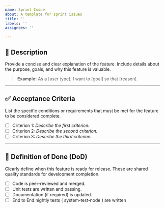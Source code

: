 ```yaml
---
name: Sprint Issue
about: A template for sprint issues
title: ''
labels: ''
assignees: ''

---
```


## 📝 Description
Provide a concise and clear explanation of the feature. Include details about the purpose, goals, and why this feature is valuable.

> **Example:**
> As a [user type], I want to [goal] so that [reason].

---

## ✅ Acceptance Criteria
List the specific conditions or requirements that must be met for the feature to be considered complete.

- [ ] Criterion 1: *Describe the first criterion.*
- [ ] Criterion 2: *Describe the second criterion.*
- [ ] Criterion 3: *Describe the third criterion.*

---

## 🏁 Definition of Done (DoD)
Clearly define when this feature is ready for release. These are shared quality standards for development completion.

- [ ] Code is peer-reviewed and merged.
- [ ] Unit tests are written and passing.
- [ ] Documentation (if required) is updated.
- [ ] End to End nightly tests ( system-test-node ) are written
